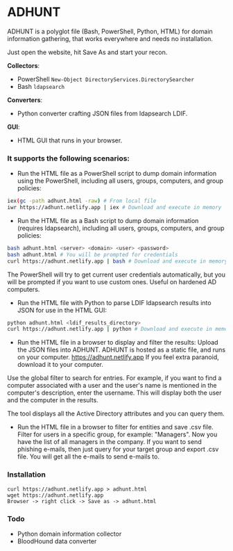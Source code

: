 # ADHUNT
ADHUNT is a polyglot file (Bash, PowerShell, Python, HTML) for domain information gathering, that works everywhere and needs no installation.

Just open the website, hit Save As and start your recon.

**Collectors**:
- PowerShell `New-Object DirectoryServices.DirectorySearcher`
- Bash `ldapsearch` 

**Converters**:
- Python converter crafting JSON files from ldapsearch LDIF.

**GUI**:
- HTML GUI that runs in your browser.

### It supports the following scenarios:

- Run the HTML file as a PowerShell script to dump domain information using the PowerShell, including all users, groups, computers, and group policies:
```bash
iex(gc -path adhunt.html -raw) # From local file
iwr https://adhunt.netlify.app | iex # Download and execute in memory
```

- Run the HTML file as a Bash script to dump domain information (requires ldapsearch), including all users, groups, computers, and group policies:
```bash
bash adhunt.html <server> <domain> <user> <password>
bash adhunt.html # You will be prompted for credentials
curl https://adhunt.netlify.app | bash # Download and execute in memory
```

The PowerShell will try to get current user credentials automatically, but you will be prompted if you want to use custom ones. Useful on hardened AD computers.

- Run the HTML file with Python to parse LDIF ldapsearch results into JSON for use in the HTML GUI:
```bash
python adhunt.html <ldif_results_directory>
curl https://adhunt.netlify.app | python # Download and execute in memory
```

- Run the HTML file in a browser to display and filter the results:
Upload the JSON files into ADHUNT. ADHUNT is hosted as a static file, and runs on your computer.
https://adhunt.netlify.app
If you feel extra paranoid, download it to your computer.

Use the global filter to search for entries. For example, if you want to find a computer associated with a user and the user's name is mentioned in the computer's description, enter the username. This will display both the user and the computer in the results.

The tool displays all the Active Directory attributes and you can query them.

- Run the HTML file in a browser to filter for entities and save .csv file.
Filter for users in a specific group, for example: "Managers". Now you have the list of all managers in the company.
If you want to send phishing e-mails, then just query for your target group and export .csv file. You will get all the e-mails to send e-mails to.

### Installation
```
curl https://adhunt.netlify.app > adhunt.html
wget https://adhunt.netlify.app
Browser -> right click -> Save as -> adhunt.html
```

### Todo
- Python domain information collector
- BloodHound data converter
